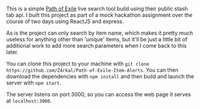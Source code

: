 This is a simple [Path of Exile](https://www.pathofexile.com/game) live search tool build using their public stash tab api.
I built this project as part of a mock hackathon assignment over the course of two days using ReactJS and express.

As is the project can only search by item name, which makes it pretty much useless for anything other than 'unique' items, but it'll be just a little bit of additional work to add more search parameters when I come back to this later.

You can clone this project to your machine with `git clone https://github.com/Z4rkal/Path-of-Exile-Item-Alerts`.
You can then download the dependencies with `npm install` and then build and launch the server with `npm start`.

The server listens on port 3000, so you can access the web page it serves at `localhost:3000`.